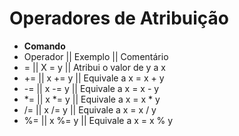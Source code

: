 # Operadores de Atribuição
- **Comando**
- Operador ||    Exemplo    || Comentário
-    =     ||     X = y     || Atribui o valor de y a x
-    +=    ||    x += y     || Equivale a x = x + y
-    -=    ||    x -= y     || Equivale a x = x - y
-    *=    ||    x *= y     || Equivale a x = x * y
-    /=    ||    x /= y     || Equivale a x = x / y
-    %=    ||    x %= y     || Equivale a x = x % y